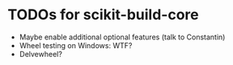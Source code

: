 # TODOs for scikit-build-core

* Maybe enable additional optional features (talk to Constantin)
* Wheel testing on Windows: WTF?
* Delvewheel?
